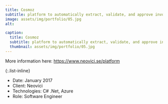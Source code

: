 ```yaml
---
title: Cosmoz
subtitle: platform to automatically extract, validate, and approve invoices for store chains
image: assets/img/portfolio/05.jpg
alt: 

caption:
  title: Cosmoz
  subtitle: platform to automatically extract, validate, and approve invoices for store chains
  thumbnail: assets/img/portfolio/05.jpg
---
```

More information here:
https://www.neovici.se/platform

{:.list-inline}
- Date: January 2017
- Client: Neovici
- Technologies: C# .Net, Azure
- Role: Software Engineer